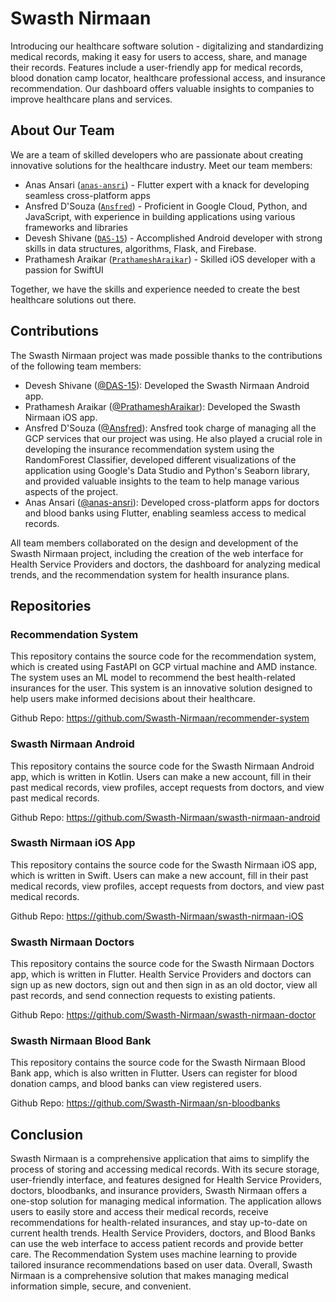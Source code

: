 Swasth Nirmaan
==============

Introducing our healthcare software solution - digitalizing and standardizing medical records, making it easy for users to access, share, and manage their records. Features include a user-friendly app for medical records, blood donation camp locator, healthcare professional access, and insurance recommendation. Our dashboard offers valuable insights to companies to improve healthcare plans and services.

About Our Team
--------------

We are a team of skilled developers who are passionate about creating innovative solutions for the healthcare industry. Meet our team members:

-   Anas Ansari ([`anas-ansri`](https://github.com/anas-ansri)) - Flutter expert with a knack for developing seamless cross-platform apps
-   Ansfred D'Souza ([`Ansfred`](https://github.com/Ansfred)) - Proficient in Google Cloud, Python, and JavaScript, with experience in building applications using various frameworks and libraries
-   Devesh Shivane ([`DAS-15`](https://github.com/DAS-15)) - Accomplished Android developer with strong skills in data structures, algorithms, Flask, and Firebase.
-   Prathamesh Araikar ([`PrathameshAraikar`](https://github.com/PrathameshAraikar)) - Skilled iOS developer with a passion for SwiftUI

Together, we have the skills and experience needed to create the best healthcare solutions out there.

Contributions
-------------

The Swasth Nirmaan project was made possible thanks to the contributions of the following team members:

-   Devesh Shivane ([@DAS-15](https://github.com/DAS-15)): Developed the Swasth Nirmaan Android app.
-   Prathamesh Araikar ([@PrathameshAraikar](https://github.com/PrathameshAraikar)): Developed the Swasth Nirmaan iOS app.
-   Ansfred D'Souza ([@Ansfred](https://github.com/Ansfred)): Ansfred took charge of managing all the GCP services that our project was using. He also played a crucial role in developing the insurance recommendation system using the RandomForest Classifier, developed different visualizations of the application using Google's Data Studio and Python's Seaborn library, and provided valuable insights to the team to help manage various aspects of the project. 
-   Anas Ansari ([@anas-ansri](https://github.com/anas-ansri)): Developed cross-platform apps for doctors and blood banks using Flutter, enabling seamless access to medical records.

All team members collaborated on the design and development of the Swasth Nirmaan project, including the creation of the web interface for Health Service Providers and doctors, the dashboard for analyzing medical trends, and the recommendation system for health insurance plans.

Repositories
------------

### Recommendation System

This repository contains the source code for the recommendation system, which is created using FastAPI on GCP virtual machine and AMD instance. The system uses an ML model to recommend the best health-related insurances for the user. This system is an innovative solution designed to help users make informed decisions about their healthcare.

Github Repo: <https://github.com/Swasth-Nirmaan/recommender-system>

### Swasth Nirmaan Android

This repository contains the source code for the Swasth Nirmaan Android app, which is written in Kotlin. Users can make a new account, fill in their past medical records, view profiles, accept requests from doctors, and view past medical records.

Github Repo: <https://github.com/Swasth-Nirmaan/swasth-nirmaan-android>

### Swasth Nirmaan iOS App

This repository contains the source code for the Swasth Nirmaan iOS app, which is written in Swift. Users can make a new account, fill in their past medical records, view profiles, accept requests from doctors, and view past medical records.

Github Repo: <https://github.com/Swasth-Nirmaan/swasth-nirmaan-iOS>

### Swasth Nirmaan Doctors

This repository contains the source code for the Swasth Nirmaan Doctors app, which is written in Flutter. Health Service Providers and doctors can sign up as new doctors, sign out and then sign in as an old doctor, view all past records, and send connection requests to existing patients.

Github Repo: <https://github.com/Swasth-Nirmaan/swasth-nirmaan-doctor>

### Swasth Nirmaan Blood Bank

This repository contains the source code for the Swasth Nirmaan Blood Bank app, which is also written in Flutter. Users can register for blood donation camps, and blood banks can view registered users.

Github Repo: <https://github.com/Swasth-Nirmaan/sn-bloodbanks>

Conclusion
----------

Swasth Nirmaan is a comprehensive application that aims to simplify the process of storing and accessing medical records. With its secure storage, user-friendly interface, and features designed for Health Service Providers, doctors, bloodbanks, and insurance providers, Swasth Nirmaan offers a one-stop solution for managing medical information. The application allows users to easily store and access their medical records, receive recommendations for health-related insurances, and stay up-to-date on current health trends. Health Service Providers, doctors, and Blood Banks can use the web interface to access patient records and provide better care. The Recommendation System uses machine learning to provide tailored insurance recommendations based on user data. Overall, Swasth Nirmaan is a comprehensive solution that makes managing medical information simple, secure, and convenient.
